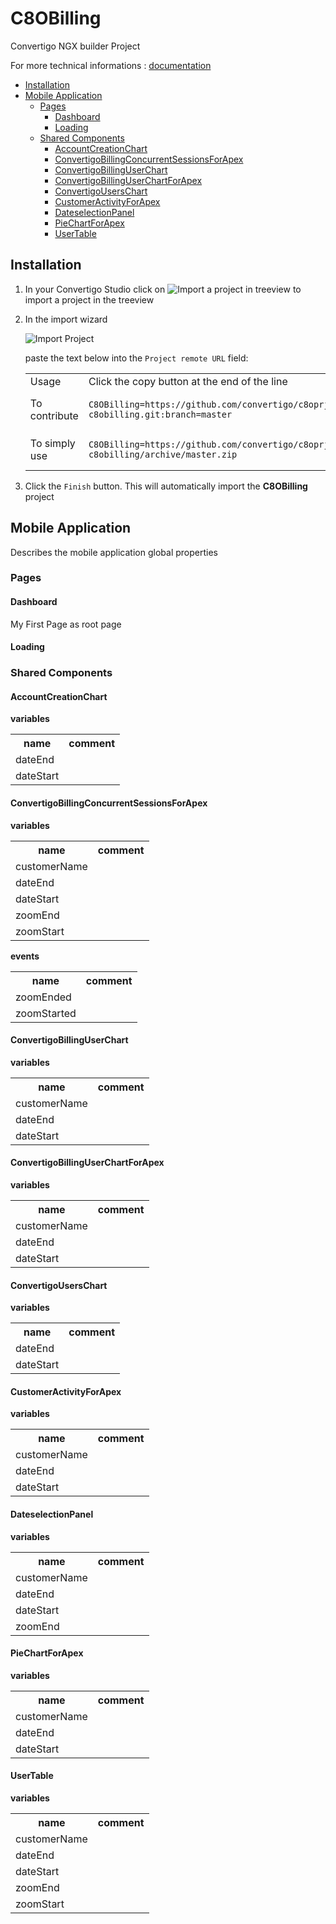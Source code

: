 


# C8OBilling

Convertigo NGX builder Project


For more technical informations : [documentation](./project.md)

- [Installation](#installation)
- [Mobile Application](#mobile-application)
    - [Pages](#pages)
        - [Dashboard](#dashboard)
        - [Loading](#loading)
    - [Shared Components](#shared-components)
        - [AccountCreationChart](#accountcreationchart)
        - [ConvertigoBillingConcurrentSessionsForApex](#convertigobillingconcurrentsessionsforapex)
        - [ConvertigoBillingUserChart](#convertigobillinguserchart)
        - [ConvertigoBillingUserChartForApex](#convertigobillinguserchartforapex)
        - [ConvertigoUsersChart](#convertigouserschart)
        - [CustomerActivityForApex](#customeractivityforapex)
        - [DateselectionPanel](#dateselectionpanel)
        - [PieChartForApex](#piechartforapex)
        - [UserTable](#usertable)


## Installation

1. In your Convertigo Studio click on ![](https://github.com/convertigo/convertigo/blob/develop/eclipse-plugin-studio/icons/studio/project_import.gif?raw=true "Import a project in treeview") to import a project in the treeview
2. In the import wizard

   ![](https://github.com/convertigo/convertigo/blob/develop/eclipse-plugin-studio/tomcat/webapps/convertigo/templates/ftl/project_import_wzd.png?raw=true "Import Project")
   
   paste the text below into the `Project remote URL` field:
   <table>
     <tr><td>Usage</td><td>Click the copy button at the end of the line</td></tr>
     <tr><td>To contribute</td><td>

     ```
     C8OBilling=https://github.com/convertigo/c8oprj-c8obilling.git:branch=master
     ```
     </td></tr>
     <tr><td>To simply use</td><td>

     ```
     C8OBilling=https://github.com/convertigo/c8oprj-c8obilling/archive/master.zip
     ```
     </td></tr>
    </table>
3. Click the `Finish` button. This will automatically import the __C8OBilling__ project


## Mobile Application

Describes the mobile application global properties

### Pages

#### Dashboard

My First Page as root page

#### Loading

### Shared Components

#### AccountCreationChart

**variables**

<table>
<tr>
<th>name</th><th>comment</th>
</tr>
<tr>
<td>dateEnd</td><td></td>
</tr>
<tr>
<td>dateStart</td><td></td>
</tr>
</table>

#### ConvertigoBillingConcurrentSessionsForApex

**variables**

<table>
<tr>
<th>name</th><th>comment</th>
</tr>
<tr>
<td>customerName</td><td></td>
</tr>
<tr>
<td>dateEnd</td><td></td>
</tr>
<tr>
<td>dateStart</td><td></td>
</tr>
<tr>
<td>zoomEnd</td><td></td>
</tr>
<tr>
<td>zoomStart</td><td></td>
</tr>
</table>

**events**

<table>
<tr>
<th>name</th><th>comment</th>
</tr>
<tr>
<td>zoomEnded</td><td></td>
</tr>
<tr>
<td>zoomStarted</td><td></td>
</tr>
</table>

#### ConvertigoBillingUserChart

**variables**

<table>
<tr>
<th>name</th><th>comment</th>
</tr>
<tr>
<td>customerName</td><td></td>
</tr>
<tr>
<td>dateEnd</td><td></td>
</tr>
<tr>
<td>dateStart</td><td></td>
</tr>
</table>

#### ConvertigoBillingUserChartForApex

**variables**

<table>
<tr>
<th>name</th><th>comment</th>
</tr>
<tr>
<td>customerName</td><td></td>
</tr>
<tr>
<td>dateEnd</td><td></td>
</tr>
<tr>
<td>dateStart</td><td></td>
</tr>
</table>

#### ConvertigoUsersChart

**variables**

<table>
<tr>
<th>name</th><th>comment</th>
</tr>
<tr>
<td>dateEnd</td><td></td>
</tr>
<tr>
<td>dateStart</td><td></td>
</tr>
</table>

#### CustomerActivityForApex

**variables**

<table>
<tr>
<th>name</th><th>comment</th>
</tr>
<tr>
<td>customerName</td><td></td>
</tr>
<tr>
<td>dateEnd</td><td></td>
</tr>
<tr>
<td>dateStart</td><td></td>
</tr>
</table>

#### DateselectionPanel

**variables**

<table>
<tr>
<th>name</th><th>comment</th>
</tr>
<tr>
<td>customerName</td><td></td>
</tr>
<tr>
<td>dateEnd</td><td></td>
</tr>
<tr>
<td>dateStart</td><td></td>
</tr>
<tr>
<td>zoomEnd</td><td></td>
</tr>
</table>

#### PieChartForApex

**variables**

<table>
<tr>
<th>name</th><th>comment</th>
</tr>
<tr>
<td>customerName</td><td></td>
</tr>
<tr>
<td>dateEnd</td><td></td>
</tr>
<tr>
<td>dateStart</td><td></td>
</tr>
</table>

#### UserTable

**variables**

<table>
<tr>
<th>name</th><th>comment</th>
</tr>
<tr>
<td>customerName</td><td></td>
</tr>
<tr>
<td>dateEnd</td><td></td>
</tr>
<tr>
<td>dateStart</td><td></td>
</tr>
<tr>
<td>zoomEnd</td><td></td>
</tr>
<tr>
<td>zoomStart</td><td></td>
</tr>
</table>



